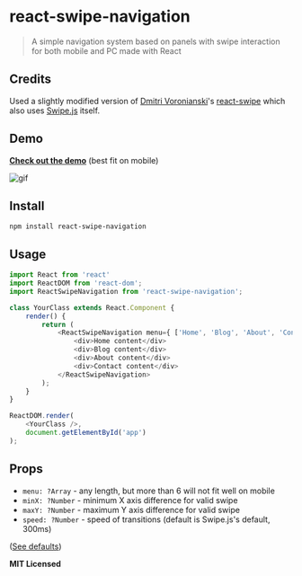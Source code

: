 # react-swipe-navigation
> A simple navigation system based on panels with swipe interaction for both mobile and PC made with React

## Credits

Used a slightly modified version of [Dmitri Voronianski]'s [react-swipe] which also uses [Swipe.js] itself.

## Demo
**[Check out the demo]** (best fit on mobile)

![gif](https://enzoferey.github.io/react-swipe-navigation/demo-gif.gif)

## Install

```
npm install react-swipe-navigation
```

## Usage

```js
import React from 'react'
import ReactDOM from 'react-dom';
import ReactSwipeNavigation from 'react-swipe-navigation';

class YourClass extends React.Component {
    render() {
        return (
            <ReactSwipeNavigation menu={ ['Home', 'Blog', 'About', 'Contact'] } >
                <div>Home content</div>
                <div>Blog content</div>
                <div>About content</div>
                <div>Contact content</div>
            </ReactSwipeNavigation>
        );
    }
}

ReactDOM.render(
    <YourClass />, 
    document.getElementById('app')
);
```

## Props
  - `menu: ?Array` - any length, but more than 6 will not fit well on mobile
  - `minX: ?Number` - minimum X axis difference for valid swipe
  - `maxY: ?Number` - maximum Y axis difference for valid swipe
  - `speed: ?Number` - speed of transitions (default is Swipe.js's default, 300ms)
  
([See defaults])

**MIT Licensed**

[Dmitri Voronianski]: <https://github.com/voronianski>
[react-swipe]: <https://github.com/voronianski/react-swipe>
[Swipe.js]: <https://github.com/thebird/swipe>
[Check out the demo]: <https://enzoferey.github.io/react-swipe-navigation/demo>
[See defaults]: <https://github.com/enzoferey/react-swipe-navigation/blob/master/js/ReactSwipeNavigate.js#L153>


